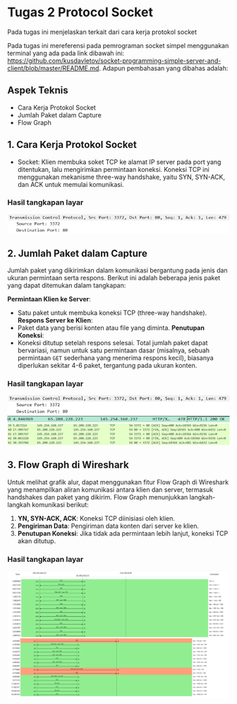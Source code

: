 
# Tugas 2 Protocol Socket

Pada tugas ini menjelaskan terkait dari cara kerja protokol socket

Pada tugas ini mereferensi pada pemrograman socket simpel menggunakan terminal yang ada pada link dibawah ini:
https://github.com/kusdavletov/socket-programming-simple-server-and-client/blob/master/README.md. Adapun pembahasan yang dibahas adalah:


## Aspek Teknis

- Cara Kerja Protokol Socket
- Jumlah Paket dalam Capture
- Flow Graph


## 1. Cara Kerja Protokol Socket

- Socket: Klien membuka soket TCP ke alamat IP server pada port yang ditentukan, lalu mengirimkan permintaan koneksi. Koneksi TCP ini menggunakan mekanisme three-way handshake, yaitu SYN, SYN-ACK, dan ACK untuk memulai komunikasi.

### Hasil tangkapan layar
![3WayHandShake](https://github.com/infans4/Tugas-1_Penjelasan-Protokol-http.cap/blob/main/assets/Port%20HTML.png)

## 2. Jumlah Paket dalam Capture

Jumlah paket yang dikirimkan dalam komunikasi bergantung pada jenis dan ukuran permintaan serta respons. Berikut ini adalah beberapa jenis paket yang dapat ditemukan dalam tangkapan:

**Permintaan Klien ke Server**:
- Satu paket untuk membuka koneksi TCP (three-way handshake).
**Respons Server ke Klien**:
- Paket data yang berisi konten atau file yang diminta.
**Penutupan Koneksi**:
- Koneksi ditutup setelah respons selesai.
Total jumlah paket dapat bervariasi, namun untuk satu permintaan dasar (misalnya, sebuah permintaan `GET` sederhana yang menerima respons kecil), biasanya diperlukan sekitar 4-6 paket, tergantung pada ukuran konten.
### Hasil tangkapan layar
![3WayHandShake](https://github.com/infans4/Tugas-1_Penjelasan-Protokol-http.cap/blob/main/assets/Port%20HTML.png)
![Server to Client](https://github.com/infans4/Tugas-1_Penjelasan-Protokol-http.cap/blob/main/assets/Server%20to%20Client.png)
![Close conn](https://github.com/infans4/Tugas-1_Penjelasan-Protokol-http.cap/blob/main/assets/Close%20conn.png)
## 3. Flow Graph di Wireshark

Untuk melihat grafik alur, dapat menggunakan fitur Flow Graph di Wireshark yang menampilkan aliran komunikasi antara klien dan server, termasuk handshakes dan paket yang dikirim. Flow Graph menunjukkan langkah-langkah komunikasi berikut:

1. **YN, SYN-ACK, ACK**: Koneksi TCP diinisiasi oleh klien.
2. **Pengiriman Data**: Pengiriman data konten dari server ke klien.
3. **Penutupan Koneksi**: Jika tidak ada permintaan lebih lanjut, koneksi TCP akan ditutup.

### Hasil tangkapan layar
![Flow1](https://github.com/infans4/Tugas-1_Penjelasan-Protokol-http.cap/blob/main/assets/Flow1.png)
![Flow2](https://github.com/infans4/Tugas-1_Penjelasan-Protokol-http.cap/blob/main/assets/Flow2.png)
